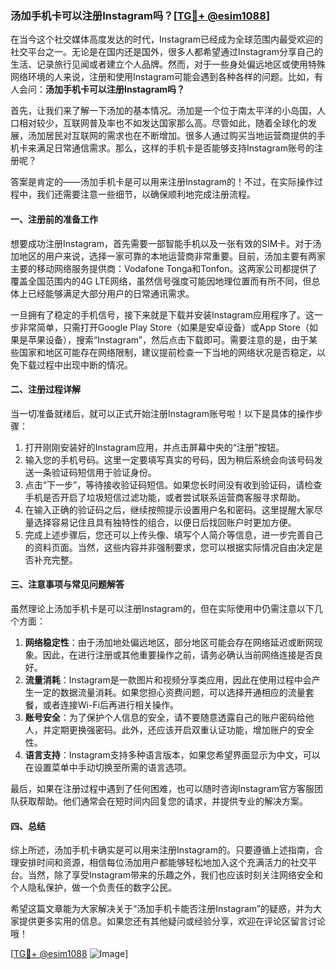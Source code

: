 ### 汤加手机卡可以注册Instagram吗？[[TG💪+ @esim1088](https://t.me/s/esim1088)]

在当今这个社交媒体高度发达的时代，Instagram已经成为全球范围内最受欢迎的社交平台之一。无论是在国内还是国外，很多人都希望通过Instagram分享自己的生活、记录旅行见闻或者建立个人品牌。然而，对于一些身处偏远地区或使用特殊网络环境的人来说，注册和使用Instagram可能会遇到各种各样的问题。比如，有人会问：**汤加手机卡可以注册Instagram吗？**

首先，让我们来了解一下汤加的基本情况。汤加是一个位于南太平洋的小岛国，人口相对较少，互联网普及率也不如发达国家那么高。尽管如此，随着全球化的发展，汤加居民对互联网的需求也在不断增加。很多人通过购买当地运营商提供的手机卡来满足日常通信需求。那么，这样的手机卡是否能够支持Instagram账号的注册呢？

答案是肯定的——汤加手机卡是可以用来注册Instagram的！不过，在实际操作过程中，我们还需要注意一些细节，以确保顺利地完成注册流程。

#### 一、注册前的准备工作

想要成功注册Instagram，首先需要一部智能手机以及一张有效的SIM卡。对于汤加地区的用户来说，选择一家可靠的本地运营商非常重要。目前，汤加主要有两家主要的移动网络服务提供商：Vodafone Tonga和Tonfon。这两家公司都提供了覆盖全国范围内的4G LTE网络，虽然信号强度可能因地理位置而有所不同，但总体上已经能够满足大部分用户的日常通讯需求。

一旦拥有了稳定的手机信号，接下来就是下载并安装Instagram应用程序了。这一步非常简单，只需打开Google Play Store（如果是安卓设备）或App Store（如果是苹果设备），搜索“Instagram”，然后点击下载即可。需要注意的是，由于某些国家和地区可能存在网络限制，建议提前检查一下当地的网络状况是否稳定，以免下载过程中出现中断的情况。

#### 二、注册过程详解

当一切准备就绪后，就可以正式开始注册Instagram账号啦！以下是具体的操作步骤：

1. 打开刚刚安装好的Instagram应用，并点击屏幕中央的“注册”按钮。
2. 输入您的手机号码。这里一定要填写真实的号码，因为稍后系统会向该号码发送一条验证码短信用于验证身份。
3. 点击“下一步”，等待接收验证码短信。如果您长时间没有收到验证码，请检查手机是否开启了垃圾短信过滤功能，或者尝试联系运营商客服寻求帮助。
4. 在输入正确的验证码之后，继续按照提示设置用户名和密码。这里提醒大家尽量选择容易记住且具有独特性的组合，以便日后找回账户时更加方便。
5. 完成上述步骤后，您还可以上传头像、填写个人简介等信息，进一步完善自己的资料页面。当然，这些内容并非强制要求，您可以根据实际情况自由决定是否补充完整。

#### 三、注意事项与常见问题解答

虽然理论上汤加手机卡是可以注册Instagram的，但在实际使用中仍需注意以下几个方面：

1. **网络稳定性**：由于汤加地处偏远地区，部分地区可能会存在网络延迟或断网现象。因此，在进行注册或其他重要操作之前，请务必确认当前网络连接是否良好。
2. **流量消耗**：Instagram是一款图片和视频分享类应用，因此在使用过程中会产生一定的数据流量消耗。如果您担心资费问题，可以选择开通相应的流量套餐，或者连接Wi-Fi后再进行相关操作。
3. **账号安全**：为了保护个人信息的安全，请不要随意透露自己的账户密码给他人，并定期更换强密码。此外，还应该开启双重认证功能，增加账户的安全性。
4. **语言支持**：Instagram支持多种语言版本，如果您希望界面显示为中文，可以在设置菜单中手动切换至所需的语言选项。

最后，如果在注册过程中遇到了任何困难，也可以随时咨询Instagram官方客服团队获取帮助。他们通常会在短时间内回复您的请求，并提供专业的解决方案。

#### 四、总结

综上所述，汤加手机卡确实是可以用来注册Instagram的。只要遵循上述指南，合理安排时间和资源，相信每位汤加用户都能够轻松地加入这个充满活力的社交平台。当然，除了享受Instagram带来的乐趣之外，我们也应该时刻关注网络安全和个人隐私保护，做一个负责任的数字公民。

希望这篇文章能为大家解决关于“汤加手机卡能否注册Instagram”的疑惑，并为大家提供更多实用的信息。如果您还有其他疑问或经验分享，欢迎在评论区留言讨论哦！

[[TG💪+ @esim1088](https://t.me/s/esim1088) ![Image](https://i.postimg.cc/4NQfJmqS/Snipaste-2025-05-13-00-14-12.png)]